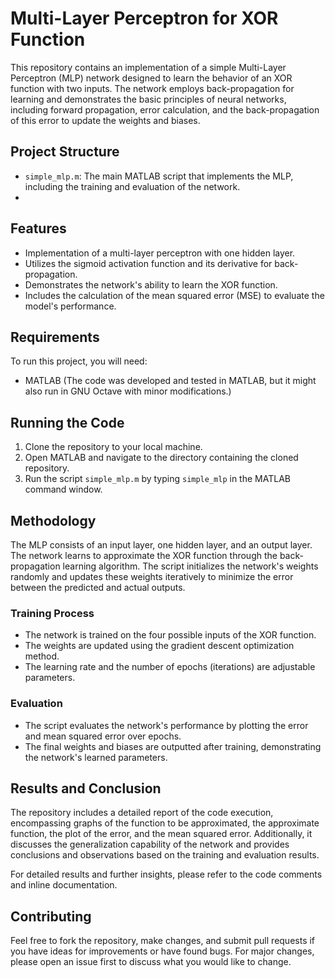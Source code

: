 # Multi-Layer Perceptron for XOR Function

This repository contains an implementation of a simple Multi-Layer Perceptron (MLP) network designed to learn the behavior of an XOR function with two inputs. The network employs back-propagation for learning and demonstrates the basic principles of neural networks, including forward propagation, error calculation, and the back-propagation of this error to update the weights and biases.

## Project Structure

- `simple_mlp.m`: The main MATLAB script that implements the MLP, including the training and evaluation of the network.
- 

## Features

- Implementation of a multi-layer perceptron with one hidden layer.
- Utilizes the sigmoid activation function and its derivative for back-propagation.
- Demonstrates the network's ability to learn the XOR function.
- Includes the calculation of the mean squared error (MSE) to evaluate the model's performance.

## Requirements

To run this project, you will need:

- MATLAB (The code was developed and tested in MATLAB, but it might also run in GNU Octave with minor modifications.)

## Running the Code

1. Clone the repository to your local machine.
2. Open MATLAB and navigate to the directory containing the cloned repository.
3. Run the script `simple_mlp.m` by typing `simple_mlp` in the MATLAB command window.

## Methodology

The MLP consists of an input layer, one hidden layer, and an output layer. The network learns to approximate the XOR function through the back-propagation learning algorithm. The script initializes the network's weights randomly and updates these weights iteratively to minimize the error between the predicted and actual outputs.

### Training Process

- The network is trained on the four possible inputs of the XOR function.
- The weights are updated using the gradient descent optimization method.
- The learning rate and the number of epochs (iterations) are adjustable parameters.

### Evaluation

- The script evaluates the network's performance by plotting the error and mean squared error over epochs.
- The final weights and biases are outputted after training, demonstrating the network's learned parameters.

## Results and Conclusion

The repository includes a detailed report of the code execution, encompassing graphs of the function to be approximated, the approximate function, the plot of the error, and the mean squared error. Additionally, it discusses the generalization capability of the network and provides conclusions and observations based on the training and evaluation results.

For detailed results and further insights, please refer to the code comments and inline documentation.

## Contributing

Feel free to fork the repository, make changes, and submit pull requests if you have ideas for improvements or have found bugs. For major changes, please open an issue first to discuss what you would like to change.
